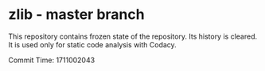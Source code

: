 # zlib - master branch

This repository contains frozen state of the repository.
Its history is cleared. It is used only for static code
analysis with Codacy.

Commit Time: 1711002043